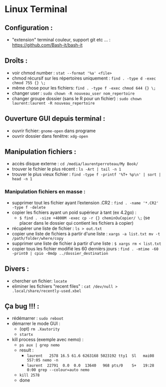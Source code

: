 Linux Terminal
==============

Configuration :
---------------

* "extension" terminal couleur, support git etc … : https://github.com/Bash-it/bash-it 

Droîts :
--------

* voir chmod number : `stat --format '%a' <file>`
* chmod récursif sur les répertoires uniquement : `find . -type d -exec chmod 755 {} \;`
* même chose pour les fichiers: `find . -type f -exec chmod 644 {} \;`
* changer user : `sudo chown -R nouveau_user nom_repertoire`
* changer groupe dossier (sans le R pour un fichier) : `sudo chown laurent:laurent -R nouveau_repertoire`

Ouverture GUI depuis terminal :
-------------------------------

* ouvrir fichier: `gnome-open` dans programe
* ouvrir dossier dans fenêtre: `xdg-open`

Manipulation fichiers :
--------------------------------

* accès disque externe : `cd /media/laurentperroteau/My Book/`
* trouver le fichier le plus récent : `ls -Art | tail -n 1`
* trouver le plus vieux fichier : `find -type f -printf '%T+ %p\n' | sort | head -n 1`

### Manipulation fichiers en masse :

* supprimer tout les fichier ayant l’extension .CR2 : `find . -name '*.CR2' -type f -delete`
* copier les fichiers ayant un poid supérieur à tant (ex 4.2go) :
  * `$ find . -size +4000M -exec cp -r {} cheminOuCopier/ \;` (se placer dans le dossier qui contient les fichiers à copier)
* récupérer une liste de fichier : `ls > out.txt`
* copier une liste de fichiers à partir d'une liste : `xargs -a list.txt mv -t /path/folder/where/copy`
* supprimer une liste de fichier à partir d'une liste : `$ xargs rm < list.txt`
* copier tous les fichier modifié les 60 dernièrs jours : `find . -mtime -60 -print0 | cpio -0mdp ../dossier_destination`

Divers :
--------

* chercher un fichier: `locate`
* eliminer les fichiers "recent files" : `cat /dev/null > .local/share/recently-used.xbel`

Ça bug !!! :
------

* rédémarrer : `sudo reboot`
* démarrer le mode GUI :
  * (opt) `rm .Xautority`
  * `startx`
* kill process (exemple avec nemo) : 
   * `ps aux | grep nemo`
   * result :
     * `laurent   2578 16.5 61.6 6263168 5023192 tty1  Sl   mai08 557:05 nemo -n`
     * `laurent  22791  0.0  0.0  13640   968 pts/0    S+   19:28   0:00 grep --colour=auto nemo`
  * `kill 2578`
  * done
